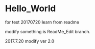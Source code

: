 # Hello_World
for test
20170720   learn from readme


modify something is ReadMe_Edit branch.


2017.7.20  modify ver 2.0
